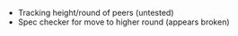 - Tracking height/round of peers (untested)
- Spec checker for move to higher round (appears broken)